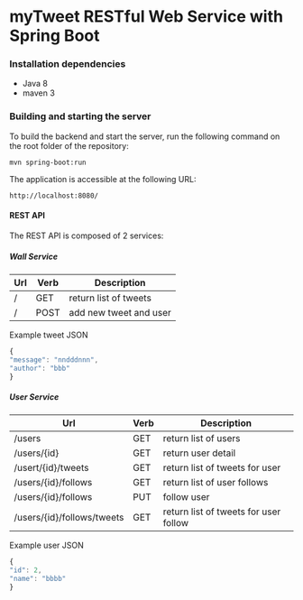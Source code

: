 # myTweet RESTful Web Service with Spring Boot


### Installation dependencies ###
 - Java 8
 - maven 3

### Building and starting the server ###
To build the backend and start the server, run the following command on the root folder of the repository:

    mvn spring-boot:run

The application is accessible at the following URL:

    http://localhost:8080/

#### REST API ####
The REST API is composed of 2 services:

##### Wall Service #####
Url           |Verb          | Description
--------------|------------- | -------------
/             |GET          | return list of tweets
/             |POST         | add new tweet and user

Example tweet JSON

```javascript
{
"message": "nndddnnn",
"author": "bbb"
}
```

##### User Service #####
Url           |Verb          | Description
--------------|------------- | -------------
/users         |GET          | return list of users
/users/{id}    |GET          | return user detail
/usert/{id}/tweets|GET       | return list of tweets for user
/users/{id}/follows |GET     | return list of user follows
/users/{id}/follows |PUT     | follow user
/users/{id}/follows/tweets |GET     | return list of tweets for user follow


Example user JSON
```javascript
{
"id": 2,
"name": "bbbb"
}
```